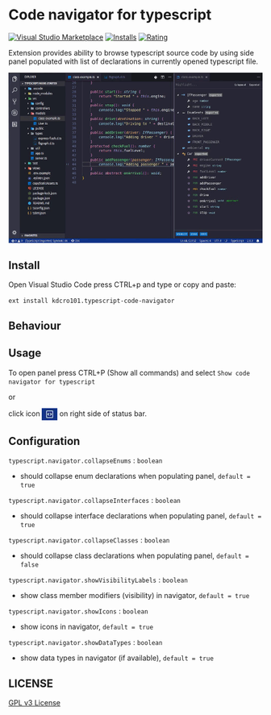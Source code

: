 # Code navigator for typescript

[![Visual Studio Marketplace](https://img.shields.io/vscode-marketplace/v/kdcro101.typescript-code-navigator.svg)](https://marketplace.visualstudio.com/items?itemName=kdcro101.typescript-code-navigator)
[![Installs](https://img.shields.io/vscode-marketplace/d/kdcro101.typescript-code-navigator.svg)](https://marketplace.visualstudio.com/items?itemName=kdcro101.typescript-code-navigator)
[![Rating](https://img.shields.io/vscode-marketplace/r/kdcro101.typescript-code-navigator.svg)](https://marketplace.visualstudio.com/items?itemName=kdcro101.typescript-code-navigator)

Extension provides ability to browse typescript source code by using side panel populated with list of declarations in currently opened typescript file.

![](https://raw.githubusercontent.com/kdcro101/vscode-typescript-code-navigator/master/preview/preview.gif)

## Install

Open Visual Studio Code press CTRL+p and type or copy and paste:

`ext install kdcro101.typescript-code-navigator`

## Behaviour

## Usage

To open panel press CTRL+P (Show all commands) and select `Show code navigator for typescript`

or

click icon <img style="vertical-align:middle" src="https://raw.githubusercontent.com/kdcro101/vscode-typescript-code-navigator/master/media/statusbar.jpg">  on right side of status bar.

## Configuration
`typescript.navigator.collapseEnums` : `boolean`
 - should collapse enum declarations when populating panel, `default = true`

`typescript.navigator.collapseInterfaces` : `boolean`
- should collapse interface declarations when populating panel, `default = true`

`typescript.navigator.collapseClasses` : `boolean`
- should collapse class declarations when populating panel, `default = false`

`typescript.navigator.showVisibilityLabels` : `boolean`
- show class member modifiers (visibility) in navigator, `default = true` 

`typescript.navigator.showIcons` : `boolean`
- show icons in navigator, `default = true` 

`typescript.navigator.showDataTypes` : `boolean`
- show data types in navigator (if available), `default = true` 
                                           


## LICENSE

[GPL v3 License](https://raw.githubusercontent.com/kdcro101/vscode-typescript-code-navigator/master/LICENSE)
